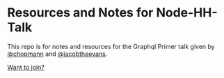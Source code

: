 # Resources and Notes for Node-HH-Talk
This repo is for notes and resources for the Graphql Primer talk given by [@chopmann](https://github.com/chopmann) and [@jacobtheevans](https://github.com/JacobTheEvans).

[Want to join?](https://www.meetup.com/node-HH/events/250369317/)
